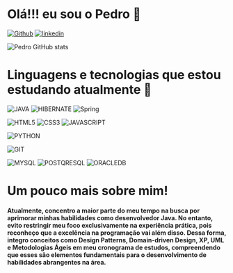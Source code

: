 # Olá!!! eu sou o Pedro 👋 

[![Github](https://img.shields.io/badge/GitHub-100000?style=for-the-badge&logo=github&logoColor=white)](https://github.com/Pedro-Henrique-Santana-Xavier)
[![linkedin](https://img.shields.io/badge/LinkedIn-0077B5?style=for-the-badge&logo=linkedin&logoColor=white)](https://www.linkedin.com/in/pedro-henrique-santana-xavier-3360a7208/)

![Pedro GitHub stats](https://github-readme-stats.vercel.app/api?username=Pedro-Henrique-Santana-Xavier&theme=midnight-purple)

# Linguagens e tecnologias que estou estudando atualmente 🚀

![JAVA](https://img.shields.io/badge/Java-ED8B00?style=for-the-badge&logo=openjdk&logoColor=white)
![HIBERNATE](https://img.shields.io/badge/Hibernate-59666C?style=for-the-badge&logo=Hibernate&logoColor=white)
![Spring](https://img.shields.io/badge/Spring-6DB33F?style=for-the-badge&logo=spring&logoColor=white)

![HTML5](https://img.shields.io/badge/HTML5-E34F26?style=for-the-badge&logo=html5&logoColor=white)
![CSS3](https://img.shields.io/badge/CSS3-1572B6?style=for-the-badge&logo=css3&logoColor=white)
![JAVASCRIPT](https://img.shields.io/badge/JavaScript-323330?style=for-the-badge&logo=javascript&logoColor=F7DF1E)

![PYTHON](https://img.shields.io/badge/Python-14354C?style=for-the-badge&logo=python&logoColor=white)

![GIT](https://img.shields.io/badge/GIT-E44C30?style=for-the-badge&logo=git&logoColor=white)

![MYSQL](https://img.shields.io/badge/MySQL-005C84?style=for-the-badge&logo=mysql&logoColor=white)
![POSTQRESQL](https://img.shields.io/badge/PostgreSQL-316192?style=for-the-badge&logo=postgresql&logoColor=white)
![ORACLEDB](https://img.shields.io/badge/Oracle-F80000?style=for-the-badge&logo=Oracle&logoColor=white)

# Um pouco mais sobre mim! 
#### Atualmente, concentro a maior parte do meu tempo na busca por aprimorar minhas habilidades como desenvolvedor Java. No entanto, evito restringir meu foco exclusivamente na experiência prática, pois reconheço que a excelência na programação vai além disso. Dessa forma, integro conceitos como Design Patterns, Domain-driven Design, XP, UML e Metodologias Ágeis em meu cronograma de estudos, compreendendo que esses são elementos fundamentais para o desenvolvimento de habilidades abrangentes na área.

